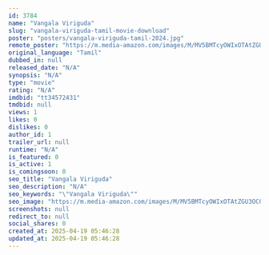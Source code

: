 ```yaml
---
id: 3784
name: "Vangala Viriguda"
slug: "vangala-viriguda-tamil-movie-download"
poster: "posters/vangala-viriguda-tamil-2024.jpg"
remote_poster: "https://m.media-amazon.com/images/M/MV5BMTcyOWIxOTAtZGU3OC00Yzk5LWFhMjItNTgyNzFkYjYzMzA1XkEyXkFqcGc@._V1_SX300.jpg"
original_language: "Tamil"
dubbed_in: null
released_date: "N/A"
synopsis: "N/A"
type: "movie"
rating: "N/A"
imdbid: "tt34572431"
tmdbid: null
views: 1
likes: 0
dislikes: 0
author_id: 1
trailer_url: null
runtime: "N/A"
is_featured: 0
is_active: 1
is_comingsoon: 0
seo_title: "Vangala Viriguda"
seo_description: "N/A"
seo_keywords: "\"Vangala Viriguda\""
seo_image: "https://m.media-amazon.com/images/M/MV5BMTcyOWIxOTAtZGU3OC00Yzk5LWFhMjItNTgyNzFkYjYzMzA1XkEyXkFqcGc@._V1_SX300.jpg"
screenshots: null
redirect_to: null
social_shares: 0
created_at: 2025-04-19 05:46:28
updated_at: 2025-04-19 05:46:28
---
```


